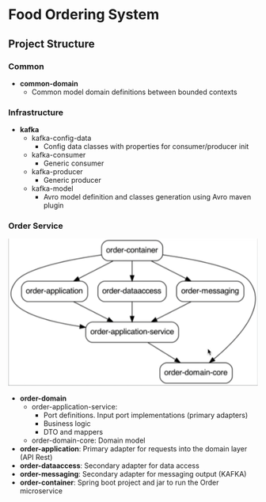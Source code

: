 # Food Ordering System

## Project Structure

### Common

* **common-domain**
  * Common model domain definitions between bounded contexts

### Infrastructure

* **kafka**
  * kafka-config-data
    * Config data classes with properties for consumer/producer init
  * kafka-consumer
    * Generic consumer
  * kafka-producer
    * Generic producer
  * kafka-model
    * Avro model definition and classes generation using Avro maven plugin

### Order Service

![Project Structure](./docs/img/graph.png)
- **order-domain**
    - order-application-service:
        - Port definitions. Input port implementations (primary adapters)
        - Business logic
        - DTO and mappers
    - order-domain-core: Domain model
- **order-application**: Primary adapter for requests into the domain layer (API Rest)
- **order-dataaccess**: Secondary adapter for data access
- **order-messaging**: Secondary adapter for messaging output (KAFKA)
- **order-container**: Spring boot project and jar to run the Order microservice
